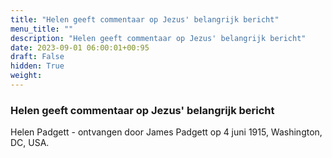 ```yaml
---
title: "Helen geeft commentaar op Jezus' belangrijk bericht"
menu_title: ""
description: "Helen geeft commentaar op Jezus' belangrijk bericht"
date: 2023-09-01 06:00:01+00:95
draft: False
hidden: True
weight:
---
```

### Helen geeft commentaar op Jezus' belangrijk bericht

Helen Padgett - ontvangen door James Padgett op 4 juni 1915, Washington, DC, USA.
